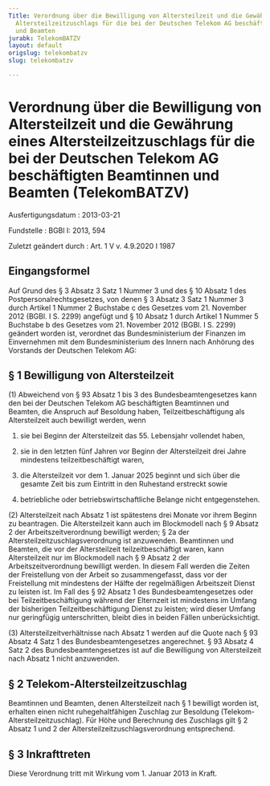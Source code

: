 ```yaml
---
Title: Verordnung über die Bewilligung von Altersteilzeit und die Gewährung eines
  Altersteilzeitzuschlags für die bei der Deutschen Telekom AG beschäftigten Beamtinnen
  und Beamten
jurabk: TelekomBATZV
layout: default
origslug: telekombatzv
slug: telekombatzv

---
```


# Verordnung über die Bewilligung von Altersteilzeit und die Gewährung eines Altersteilzeitzuschlags für die bei der Deutschen Telekom AG beschäftigten Beamtinnen und Beamten (TelekomBATZV)

Ausfertigungsdatum
:   2013-03-21

Fundstelle
:   BGBl I: 2013, 594

Zuletzt geändert durch
:   Art. 1 V v. 4.9.2020 I 1987


## Eingangsformel

Auf Grund des § 3 Absatz 3 Satz 1 Nummer 3 und des § 10 Absatz 1 des
Postpersonalrechtsgesetzes, von denen § 3 Absatz 3 Satz 1 Nummer 3
durch Artikel 1 Nummer 2 Buchstabe c des Gesetzes vom 21. November
2012 (BGBl. I S. 2299) angefügt und § 10 Absatz 1 durch Artikel 1
Nummer 5 Buchstabe b des Gesetzes vom 21. November 2012 (BGBl. I S.
2299) geändert worden ist, verordnet das Bundesministerium der
Finanzen im Einvernehmen mit dem Bundesministerium des Innern nach
Anhörung des Vorstands der Deutschen Telekom AG:


## § 1 Bewilligung von Altersteilzeit

(1) Abweichend von § 93 Absatz 1 bis 3 des Bundesbeamtengesetzes kann
den bei der Deutschen Telekom AG beschäftigten Beamtinnen und Beamten,
die Anspruch auf Besoldung haben, Teilzeitbeschäftigung als
Altersteilzeit auch bewilligt werden, wenn

1.  sie bei Beginn der Altersteilzeit das 55. Lebensjahr vollendet haben,


2.  sie in den letzten fünf Jahren vor Beginn der Altersteilzeit drei
    Jahre mindestens teilzeitbeschäftigt waren,


3.  die Altersteilzeit vor dem 1. Januar 2025 beginnt und sich über die
    gesamte Zeit bis zum Eintritt in den Ruhestand erstreckt sowie


4.  betriebliche oder betriebswirtschaftliche Belange nicht
    entgegenstehen.




(2) Altersteilzeit nach Absatz 1 ist spätestens drei Monate vor ihrem
Beginn zu beantragen. Die Altersteilzeit kann auch im Blockmodell nach
§ 9 Absatz 2 der Arbeitszeitverordnung bewilligt werden; § 2a der
Altersteilzeitzuschlagsverordnung ist anzuwenden. Beamtinnen und
Beamten, die vor der Altersteilzeit teilzeitbeschäftigt waren, kann
Altersteilzeit nur im Blockmodell nach § 9 Absatz 2 der
Arbeitszeitverordnung bewilligt werden. In diesem Fall werden die
Zeiten der Freistellung von der Arbeit so zusammengefasst, dass vor
der Freistellung mit mindestens der Hälfte der regelmäßigen
Arbeitszeit Dienst zu leisten ist. Im Fall des § 92 Absatz 1 des
Bundesbeamtengesetzes oder bei Teilzeitbeschäftigung während der
Elternzeit ist mindestens im Umfang der bisherigen
Teilzeitbeschäftigung Dienst zu leisten; wird dieser Umfang nur
geringfügig unterschritten, bleibt dies in beiden Fällen
unberücksichtigt.

(3) Altersteilzeitverhältnisse nach Absatz 1 werden auf die Quote nach
§ 93 Absatz 4 Satz 1 des Bundesbeamtengesetzes angerechnet. § 93
Absatz 4 Satz 2 des Bundesbeamtengesetzes ist auf die Bewilligung von
Altersteilzeit nach Absatz 1 nicht anzuwenden.


## § 2 Telekom-Altersteilzeitzuschlag

Beamtinnen und Beamten, denen Altersteilzeit nach § 1 bewilligt worden
ist, erhalten einen nicht ruhegehaltfähigen Zuschlag zur Besoldung
(Telekom-Altersteilzeitzuschlag). Für Höhe und Berechnung des
Zuschlags gilt § 2 Absatz 1 und 2 der
Altersteilzeitzuschlagsverordnung entsprechend.


## § 3 Inkrafttreten

Diese Verordnung tritt mit Wirkung vom 1. Januar 2013 in Kraft.

